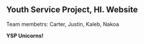 ## Youth Service Project, HI. Website ##
Team membetrs: Carter, Justin, Kaleb, Nakoa

**YSP Unicorns!**
